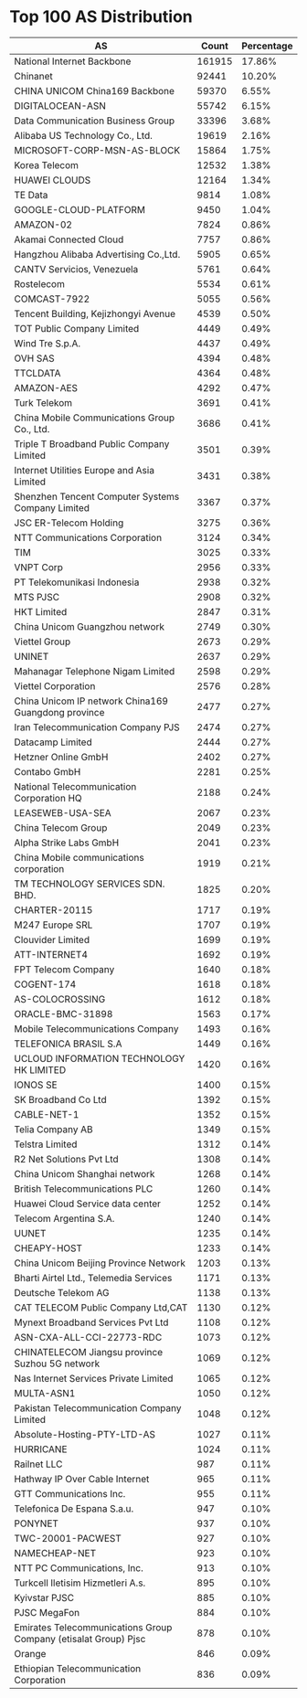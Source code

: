 # Top 100 AS Distribution
| AS | Count | Percentage |
|----|----|----|
| National Internet Backbone | 161915 | 17.86% |
| Chinanet | 92441 | 10.20% |
| CHINA UNICOM China169 Backbone | 59370 | 6.55% |
| DIGITALOCEAN-ASN | 55742 | 6.15% |
| Data Communication Business Group | 33396 | 3.68% |
| Alibaba US Technology Co., Ltd. | 19619 | 2.16% |
| MICROSOFT-CORP-MSN-AS-BLOCK | 15864 | 1.75% |
| Korea Telecom | 12532 | 1.38% |
| HUAWEI CLOUDS | 12164 | 1.34% |
| TE Data | 9814 | 1.08% |
| GOOGLE-CLOUD-PLATFORM | 9450 | 1.04% |
| AMAZON-02 | 7824 | 0.86% |
| Akamai Connected Cloud | 7757 | 0.86% |
| Hangzhou Alibaba Advertising Co.,Ltd. | 5905 | 0.65% |
| CANTV Servicios, Venezuela | 5761 | 0.64% |
| Rostelecom | 5534 | 0.61% |
| COMCAST-7922 | 5055 | 0.56% |
| Tencent Building, Kejizhongyi Avenue | 4539 | 0.50% |
| TOT Public Company Limited | 4449 | 0.49% |
| Wind Tre S.p.A. | 4437 | 0.49% |
| OVH SAS | 4394 | 0.48% |
| TTCLDATA | 4364 | 0.48% |
| AMAZON-AES | 4292 | 0.47% |
| Turk Telekom | 3691 | 0.41% |
| China Mobile Communications Group Co., Ltd. | 3686 | 0.41% |
| Triple T Broadband Public Company Limited | 3501 | 0.39% |
| Internet Utilities Europe and Asia Limited | 3431 | 0.38% |
| Shenzhen Tencent Computer Systems Company Limited | 3367 | 0.37% |
| JSC ER-Telecom Holding | 3275 | 0.36% |
| NTT Communications Corporation | 3124 | 0.34% |
| TIM | 3025 | 0.33% |
| VNPT Corp | 2956 | 0.33% |
| PT Telekomunikasi Indonesia | 2938 | 0.32% |
| MTS PJSC | 2908 | 0.32% |
| HKT Limited | 2847 | 0.31% |
| China Unicom Guangzhou network | 2749 | 0.30% |
| Viettel Group | 2673 | 0.29% |
| UNINET | 2637 | 0.29% |
| Mahanagar Telephone Nigam Limited | 2598 | 0.29% |
| Viettel Corporation | 2576 | 0.28% |
| China Unicom IP network China169 Guangdong province | 2477 | 0.27% |
| Iran Telecommunication Company PJS | 2474 | 0.27% |
| Datacamp Limited | 2444 | 0.27% |
| Hetzner Online GmbH | 2402 | 0.27% |
| Contabo GmbH | 2281 | 0.25% |
| National Telecommunication Corporation HQ | 2188 | 0.24% |
| LEASEWEB-USA-SEA | 2067 | 0.23% |
| China Telecom Group | 2049 | 0.23% |
| Alpha Strike Labs GmbH | 2041 | 0.23% |
| China Mobile communications corporation | 1919 | 0.21% |
| TM TECHNOLOGY SERVICES SDN. BHD. | 1825 | 0.20% |
| CHARTER-20115 | 1717 | 0.19% |
| M247 Europe SRL | 1707 | 0.19% |
| Clouvider Limited | 1699 | 0.19% |
| ATT-INTERNET4 | 1692 | 0.19% |
| FPT Telecom Company | 1640 | 0.18% |
| COGENT-174 | 1618 | 0.18% |
| AS-COLOCROSSING | 1612 | 0.18% |
| ORACLE-BMC-31898 | 1563 | 0.17% |
| Mobile Telecommunications Company | 1493 | 0.16% |
| TELEFONICA BRASIL S.A | 1449 | 0.16% |
| UCLOUD INFORMATION TECHNOLOGY HK LIMITED | 1420 | 0.16% |
| IONOS SE | 1400 | 0.15% |
| SK Broadband Co Ltd | 1392 | 0.15% |
| CABLE-NET-1 | 1352 | 0.15% |
| Telia Company AB | 1349 | 0.15% |
| Telstra Limited | 1312 | 0.14% |
| R2 Net Solutions Pvt Ltd | 1308 | 0.14% |
| China Unicom Shanghai network | 1268 | 0.14% |
| British Telecommunications PLC | 1260 | 0.14% |
| Huawei Cloud Service data center | 1252 | 0.14% |
| Telecom Argentina S.A. | 1240 | 0.14% |
| UUNET | 1235 | 0.14% |
| CHEAPY-HOST | 1233 | 0.14% |
| China Unicom Beijing Province Network | 1203 | 0.13% |
| Bharti Airtel Ltd., Telemedia Services | 1171 | 0.13% |
| Deutsche Telekom AG | 1138 | 0.13% |
| CAT TELECOM Public Company Ltd,CAT | 1130 | 0.12% |
| Mynext Broadband Services Pvt Ltd | 1108 | 0.12% |
| ASN-CXA-ALL-CCI-22773-RDC | 1073 | 0.12% |
| CHINATELECOM Jiangsu province Suzhou 5G network | 1069 | 0.12% |
| Nas Internet Services Private Limited | 1065 | 0.12% |
| MULTA-ASN1 | 1050 | 0.12% |
| Pakistan Telecommunication Company Limited | 1048 | 0.12% |
| Absolute-Hosting-PTY-LTD-AS | 1027 | 0.11% |
| HURRICANE | 1024 | 0.11% |
| Railnet LLC | 987 | 0.11% |
| Hathway IP Over Cable Internet | 965 | 0.11% |
| GTT Communications Inc. | 955 | 0.11% |
| Telefonica De Espana S.a.u. | 947 | 0.10% |
| PONYNET | 937 | 0.10% |
| TWC-20001-PACWEST | 927 | 0.10% |
| NAMECHEAP-NET | 923 | 0.10% |
| NTT PC Communications, Inc. | 913 | 0.10% |
| Turkcell Iletisim Hizmetleri A.s. | 895 | 0.10% |
| Kyivstar PJSC | 885 | 0.10% |
| PJSC MegaFon | 884 | 0.10% |
| Emirates Telecommunications Group Company (etisalat Group) Pjsc | 878 | 0.10% |
| Orange | 846 | 0.09% |
| Ethiopian Telecommunication Corporation | 836 | 0.09% |
